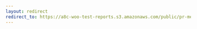```yaml
---
layout: redirect
redirect_to: https://a8c-woo-test-reports.s3.amazonaws.com/public/pr-merge/40662/e2e/index.html
---
```

